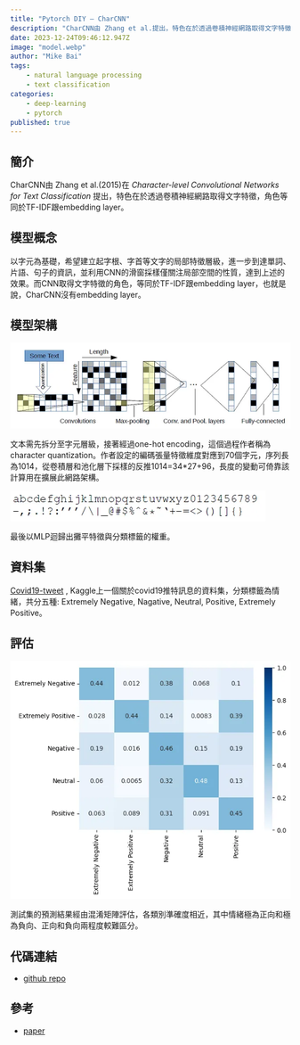 ```yaml
---
title: "Pytorch DIY — CharCNN"
description: "CharCNN由 Zhang et al.提出，特色在於透過卷積神經網路取得文字特徵，角色等同於TF-IDF跟embedding layer。"
date: 2023-12-24T09:46:12.947Z
image: "model.webp"
author: "Mike Bai"
tags:
    - natural language processing
    - text classification
categories:
    - deep-learning
    - pytorch
published: true
---
```


## 簡介

CharCNN由 Zhang et al.(2015)在 *Character-level Convolutional Networks for Text Classification* 提出，特色在於透過卷積神經網路取得文字特徵，角色等同於TF-IDF跟embedding layer。

## 模型概念

以字元為基礎，希望建立起字根、字首等文字的局部特徵層級，進一步到達單詞、片語、句子的資訊，並利用CNN的滑窗採樣僅關注局部空間的性質，達到上述的效果。而CNN取得文字特徵的角色，等同於TF-IDF跟embedding layer，也就是說，CharCNN沒有embedding layer。

## 模型架構

![模型架構圖，引用自paper](model.webp)

文本需先拆分至字元層級，接著經過one-hot encoding，這個過程作者稱為character quantization。作者設定的編碼張量特徵維度對應到70個字元，序列長為1014，從卷積層和池化層下採樣的反推1014=34*27+96，長度的變動可倚靠該計算用在擴展此網路架構。

![論文使用的70個字元](char.webp)

最後以MLP迴歸出攤平特徵與分類標籤的權重。

## 資料集

[Covid19-tweet](https://www.kaggle.com/datasets/datatattle/covid-19-nlp-text-classification) , Kaggle上一個關於covid19推特訊息的資料集，分類標籤為情緒，共分五種: Extremely Negative, Nagative, Neutral, Positive, Extremely Positive。

## 評估

![混淆矩陣](confusion.webp)

測試集的預測結果經由混淆矩陣評估，各類別準確度相近，其中情緒極為正向和極為負向、正向和負向兩程度較難區分。

## 代碼連結

* [github repo](https://github.com/gitE0Z9/classical-network-series)

## 參考

* [paper](https://arxiv.org/abs/1509.01626)
